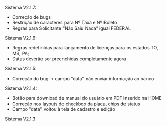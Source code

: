 Sistema V2.1.7:
- Correção de bugs
- Restrição de caracteres para Nº Taxa e Nº Boleto
- Regras para Solicitante "Não Saiu Nada" igual FEDERAL

Sistema V2.1.6:
- Regras redefinidas para lançamento de licenças para os estados TO, MS, PA;
- Datas deverão ser preenchidas completamente agora

Sistema V2.1.5:
- Correção do bug -> campo "data" não enviar informação ao banco

Sistema V2.1.4:
- Botão para download de manual do usuário em PDF inserido na HOME
- Correção nos layouts do checkbox da placa, chips de status
- Campo "data" voltou à tela de cadastro e edição

Sistema V2.1.3
